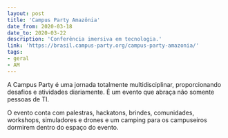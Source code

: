 ```yaml
---
layout: post
title: 'Campus Party Amazônia'
date_from: 2020-03-18
date_to: 2020-03-22
description: 'Conferência imersiva em tecnologia.'
link: 'https://brasil.campus-party.org/campus-party-amazonia/'
tags:
- geral
- AM
---
```


A Campus Party é uma jornada totalmente multidisciplinar, proporcionando desafios e atividades diariamente. É um evento que abraça não somente pessoas de TI.

O evento conta com palestras, hackatons, brindes, comunidades, workshops, simuladores e drones e um camping para os campuseiros dormirem dentro do espaço do evento.

